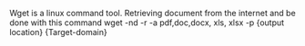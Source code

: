 
Wget is a linux command tool. 
Retrieving document from the internet and be done with this command
wget -nd -r -a pdf,doc,docx, xls, xlsx -p {output location} {Target-domain}
